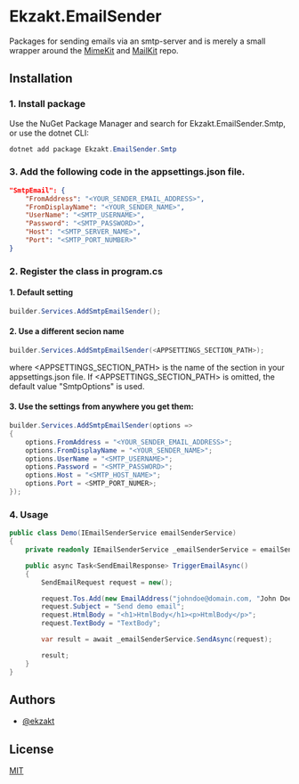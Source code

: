 # Ekzakt.EmailSender
Packages for sending emails via an smtp-server and is merely a small wrapper around
the [MimeKit](https://github.com/jstedfast/MimeKit) and [MailKit](https://github.com/jstedfast/MailKit) repo.


## Installation



### 1. Install package
Use the NuGet Package Manager and search for Ekzakt.EmailSender.Smtp, or use the dotnet CLI:
``` C#
dotnet add package Ekzakt.EmailSender.Smtp
```



### 3. Add the following code in the appsettings.json file.
```json
"SmtpEmail": {
	"FromAddress": "<YOUR_SENDER_EMAIL_ADDRESS>",
	"FromDisplayName": "<YOUR_SENDER_NAME>",
	"UserName": "<SMTP_USERNAME>",
    "Password": "<SMTP_PASSWORD>",
    "Host": "<SMTP_SERVER_NAME>",
    "Port": "<SMTP_PORT_NUMBER>"
}
```



### 2. Register the class in program.cs



#### 1. Default setting
``` C#
builder.Services.AddSmtpEmailSender();
```



#### 2. Use a different secion name
``` C#
builder.Services.AddSmtpEmailSender(<APPSETTINGS_SECTION_PATH>);
```
where <APPSETTINGS_SECTION_PATH> is the name of the section in your appsettings.json file.
If <APPSETTINGS_SECTION_PATH> is omitted, the default value "SmtpOptions" is used.



#### 3. Use the settings from anywhere you get them:
``` C#
builder.Services.AddSmtpEmailSender(options =>
{
    options.FromAddress = "<YOUR_SENDER_EMAIL_ADDRESS>";
    options.FromDisplayName = "<YOUR_SENDER_NAME>";
    options.UserName = "<SMTP_USERNAME>";
    options.Password = "<SMTP_PASSWORD>";
    options.Host = "<SMTP_HOST_NAME>";
    options.Port = <SMTP_PORT_NUMER>;
});
```


### 4. Usage

``` C#
public class Demo(IEmailSenderService emailSenderService)
{
    private readonly IEmailSenderService _emailSenderService = emailSenderService;

    public async Task<SendEmailResponse> TriggerEmailAsync()
    {
        SendEmailRequest request = new();

        request.Tos.Add(new EmailAddress("johndoe@domain.com, "John Doe"));
        request.Subject = "Send demo email";
        request.HtmlBody = "<h1>HtmlBody</h1><p>HtmlBody</p>";
        request.TextBody = "TextBody";

        var result = await _emailSenderService.SendAsync(request);

        result;
    }
}
```


## Authors
- [@ekzakt](https://www.github.com/ekzakt)



## License
[MIT](https://choosealicense.com/licenses/mit/)
